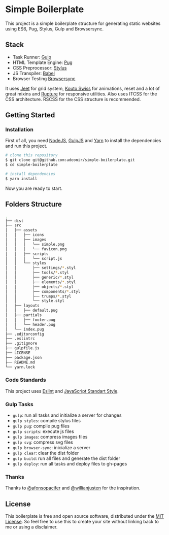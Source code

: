 # Simple Boilerplate

This project is a simple boilerplate structure for generating static websites using ES6, Pug, Stylus, Gulp and Browsersync.

## Stack

- Task Runner: [Gulp](https://gulpjs.com/)
- HTML Template Engine: [Pug](https://pugjs.org/)
- CSS Preprocessor: [Stylus](http://stylus-lang.com/)
- JS Transpiler: [Babel](https://babeljs.io/)
- Browser Testing [Browsersync](https://www.browsersync.io/)

It uses [Jeet](http://jeet.gs/) for grid system, [Kouto Swiss](http://kouto-swiss.io/) for animations, reset and a lot of great mixins and [Rupture](https://github.com/jenius/rupture) for responsive utilities. Also uses ITCSS for the CSS architecture. RSCSS for the CSS structure is recommended.

## Getting Started

### Installation

First of all, you need [NodeJS](https://nodejs.org/), [GulpJS](https://gulpjs.com/) and [Yarn](https://yarnpkg.com/) to install the dependencies and run this project.

```sh
# clone this repository
$ git clone git@github.com:adeonir/simple-boilerplate.git
$ cd simple-boilerplate

# install dependencies
$ yarn install
```

Now you are ready to start.

## Folders Structure
```sh
.
├── dist
├── src
│   ├── assets
│   │   ├── icons
│   │   ├── images
│   │   │   └── simple.png
│   │   │   └── favicon.png
│   │   ├── scripts
│   │   │   └── script.js
│   │   └── styles
│   │       ├── settings/*.styl
│   │       ├── tools/*.styl
│   │       ├── generic/*.styl
│   │       ├── elements/*.styl
│   │       ├── objects/*.styl
│   │       ├── components/*.styl
│   │       ├── trumps/*.styl
│   │       └── style.styl
│   ├── layouts
│   │   ├── default.pug
│   ├── partials
│   │   ├── footer.pug
│   │   └── header.pug
│   └── index.pug
├── .editorconfig
├── .eslintrc
├── .gitignore
├── gulpfile.js
├── LICENSE
├── package.json
├── README.md
└── yarn.lock
```

### Code Standards

This project uses [Eslint](https://eslint.org/) and [JavaScript Standart Style](https://standardjs.com/).

### Gulp Tasks

- `gulp`: run all tasks and initialize a server for changes
- `gulp styles`: compile stylus files
- `gulp pug`: compile pug files
- `gulp scripts`: execute js files
- `gulp images`: compress images files
- `gulp svg`: compress svg files
- `gulp browser-sync`: inicialize a server
- `gulp clear`: clear the dist folder
- `gulp build`: run all files and generate the dist folder
- `gulp deploy`: run all tasks and deploy files to gh-pages

### Thanks

Thanks to [@afonsopacifer](https://github.com/csshortcut/csshortcut-app) and [@willianjusten](https://github.com/Qualy-org/qualy-front) for the inspiration.

## License

This boilerplate is free and open source software, distributed under the [MIT License](https://gitlab.com/adeonir/simple-boilerplate/blob/master/LICENSE). So feel free to use this to create your site without linking back to me or using a disclaimer.
